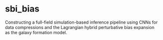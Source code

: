 # sbi_bias
Constructing a full-field simulation-based inference pipeline using CNNs for data compressions and the Lagrangian hybrid perturbative bias expansion as the galaxy formation model.
